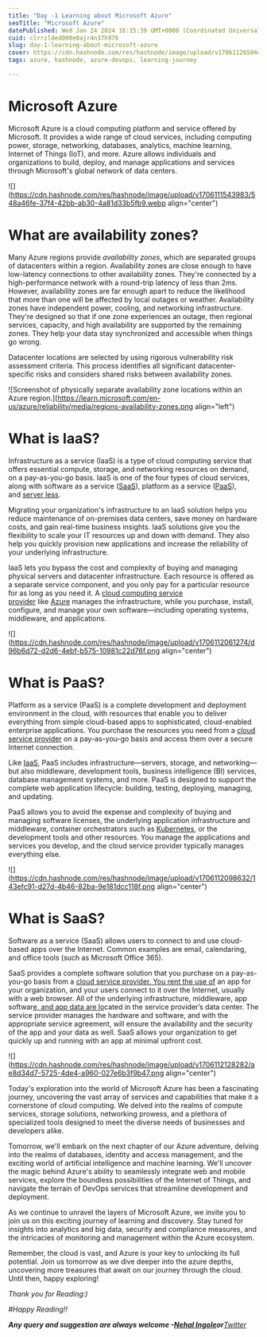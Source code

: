 ```yaml
---
title: "Day -1 Learning about Microsoft Azure"
seoTitle: "Microsoft Azure"
datePublished: Wed Jan 24 2024 16:15:39 GMT+0000 (Coordinated Universal Time)
cuid: clrrzlded000e0ajr4n37h976
slug: day-1-learning-about-microsoft-azure
cover: https://cdn.hashnode.com/res/hashnode/image/upload/v1706112659449/8716164c-4d43-4b69-8bc8-48b2710961ba.png
tags: azure, hashnode, azure-devops, learning-journey

---
```


# Microsoft Azure

Microsoft Azure is a cloud computing platform and service offered by Microsoft. It provides a wide range of cloud services, including computing power, storage, networking, databases, analytics, machine learning, Internet of Things (IoT), and more. Azure allows individuals and organizations to build, deploy, and manage applications and services through Microsoft's global network of data centers.

![](https://cdn.hashnode.com/res/hashnode/image/upload/v1706111543983/548a46fe-37f4-42bb-ab30-4a81d33b5fb9.webp align="center")

# **What are availability zones?**

Many Azure regions provide *availability zones*, which are separated groups of datacenters within a region. Availability zones are close enough to have low-latency connections to other availability zones. They're connected by a high-performance network with a round-trip latency of less than 2ms. However, availability zones are far enough apart to reduce the likelihood that more than one will be affected by local outages or weather. Availability zones have independent power, cooling, and networking infrastructure. They're designed so that if one zone experiences an outage, then regional services, capacity, and high availability are supported by the remaining zones. They help your data stay synchronized and accessible when things go wrong.

Datacenter locations are selected by using rigorous vulnerability risk assessment criteria. This process identifies all significant datacenter-specific risks and considers shared risks between availability zones.

![Screenshot of physically separate availability zone locations within an Azure region.](https://learn.microsoft.com/en-us/azure/reliability/media/regions-availability-zones.png align="left")

# **What is IaaS?**

Infrastructure as a service (IaaS) is a type of cloud computing service that offers essential compute, storage, and networking resources on demand, on a pay-as-you-go basis. IaaS is one of the four types of cloud services, along with software as a service ([SaaS](https://azure.microsoft.com/en-us/resources/cloud-computing-dictionary/what-is-saas/)), platform as a service ([PaaS](https://azure.microsoft.com/en-us/resources/cloud-computing-dictionary/what-is-paas/)), and [server less](https://azure.microsoft.com/en-us/resources/cloud-computing-dictionary/what-is-serverless-computing/).

Migrating your organization's infrastructure to an IaaS solution helps you reduce maintenance of on-premises data centers, save money on hardware costs, and gain real-time business insights. IaaS solutions give you the flexibility to scale your IT resources up and down with demand. They also help you quickly provision new applications and increase the reliability of your underlying infrastructure.

IaaS lets you bypass the cost and complexity of buying and managing physical servers and datacenter infrastructure. Each resource is offered as a separate service component, and you only pay for a particular resource for as long as you need it. A [cloud computing service provider](https://azure.microsoft.com/en-us/resources/cloud-computing-dictionary/choosing-a-cloud-service-provider/) like [Azure](https://azure.microsoft.com/en-us/resources/cloud-computing-dictionary/what-is-azure/azure-iaas/) manages the infrastructure, while you purchase, install, configure, and manage your own software—including operating systems, middleware, and applications.

![](https://cdn.hashnode.com/res/hashnode/image/upload/v1706112061274/d96b6d72-d2d6-4ebf-b575-10981c22d76f.png align="center")

# **What is PaaS?**

Platform as a service (PaaS) is a complete development and deployment environment in the cloud, with resources that enable you to deliver everything from simple cloud-based apps to sophisticated, cloud-enabled enterprise applications. You purchase the resources you need from a [cloud service provider](https://azure.microsoft.com/en-us/resources/cloud-computing-dictionary/choosing-a-cloud-service-provider/) on a pay-as-you-go basis and access them over a secure Internet connection.

Like [IaaS](https://azure.microsoft.com/en-us/resources/cloud-computing-dictionary/what-is-iaas/), PaaS includes infrastructure—servers, storage, and networking—but also middleware, development tools, business intelligence (BI) services, database management systems, and more. PaaS is designed to support the complete web application lifecycle: building, testing, deploying, managing, and updating.

PaaS allows you to avoid the expense and complexity of buying and managing software licenses, the underlying application infrastructure and middleware, container orchestrators such as [Kubernetes](https://azure.microsoft.com/en-us/topic/what-is-kubernetes/), or the development tools and other resources. You manage the applications and services you develop, and the cloud service provider typically manages everything else.

![](https://cdn.hashnode.com/res/hashnode/image/upload/v1706112098632/143efc91-d27d-4b46-82ba-9e181dcc118f.png align="center")

# **What is SaaS?**

Software as a service (SaaS) allows users to connect to and use cloud-based apps over the Internet. Common examples are email, calendaring, and office tools (such as Microsoft Office 365).

SaaS provides a complete software solution that you purchase on a pay-as-you-go basis from a [cloud service provider. You rent the use of](https://azure.microsoft.com/en-us/resources/cloud-computing-dictionary/choosing-a-cloud-service-provider/) an app for your organization, and your users connect to it over the Internet, usually with a web browser. All of the underlying infrastructure, middleware, app softwar[e, and app data are lo](https://azure.microsoft.com/en-us/resources/cloud-computing-dictionary/choosing-a-cloud-service-provider/)cated in the service provider’s data center. The service provider manages the hardware and software, and with the appropriate service agreement, will ensure the availability and the security of the app and your data as well. SaaS allows your organization to get quickly up and running with an app at minimal upfront cost.

![](https://cdn.hashnode.com/res/hashnode/image/upload/v1706112128282/ae8d34d7-5725-4de4-a960-027e6b3f9b47.png align="center")

Today's exploration into the world of Microsoft Azure has been a fascinating journey, uncovering the vast array of services and capabilities that make it a cornerstone of cloud computing. We delved into the realms of compute services, storage solutions, networking prowess, and a plethora of specialized tools designed to meet the diverse needs of businesses and developers alike.

Tomorrow, we'll embark on the next chapter of our Azure adventure, delving into the realms of databases, identity and access management, and the exciting world of artificial intelligence and machine learning. We'll uncover the magic behind Azure's ability to seamlessly integrate web and mobile services, explore the boundless possibilities of the Internet of Things, and navigate the terrain of DevOps services that streamline development and deployment.

As we continue to unravel the layers of Microsoft Azure, we invite you to join us on this exciting journey of learning and discovery. Stay tuned for insights into analytics and big data, security and compliance measures, and the intricacies of monitoring and management within the Azure ecosystem.

Remember, the cloud is vast, and Azure is your key to unlocking its full potential. Join us tomorrow as we dive deeper into the azure depths, uncovering more treasures that await on our journey through the cloud. Until then, happy exploring!

*Thank you for Reading:)*

*#Happy Reading!!*

***Any query and suggestion are always welcome -***[***Nehal Ingole***](http://www.linkedin.com/in/nehal-ingole)***or***[*Twitter*](https://twitter.com/IngoleNehal)